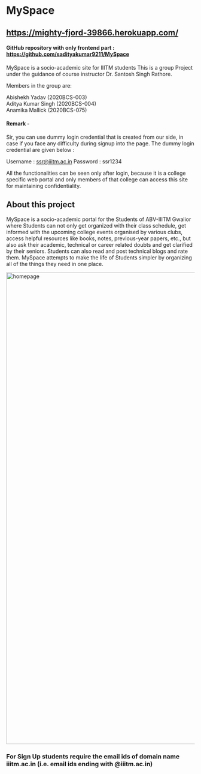 # MySpace   
## https://mighty-fjord-39866.herokuapp.com/
#### GitHub repository with only frontend part : https://github.com/sadityakumar9211/MySpace
 MySpace is a socio-academic site for IIITM students
 This is a group Project under the guidance of course instructor Dr. Santosh Singh Rathore.
 
  Members in the group are:
 
   Abishekh Yadav (2020BCS-003)       
   Aditya Kumar Singh (2020BCS-004)  
   Anamika Mallick (2020BCS-075) 
   
#### Remark -
   Sir, you can use dummy login credential that is created from our side, in case if you face any difficulty during signup into the page. The dummy login 
   credential are given below :
   
   Username : ssr@iiitm.ac.in
   Password : ssr1234
   
   All the functionalities can be seen only after login, because it is a college specific web portal and only members of that college can access this 
   site for maintaining confidentiality.
   
   ## About this project
   MySpace is a socio-academic portal for the Students of ABV-IIITM Gwalior where Students can not only get organized with their class schedule, get       informed with the upcoming college events organised by various clubs, access helpful resources like books, notes, previous-year papers, etc., but also   ask their academic, technical or career related doubts and get clarified by their seniors. Students can also read and post technical blogs and rate  them. MySpace attempts to make the life of Students simpler by organizing all of the things they need in one place. 


<img width="1257" alt="homepage" src="https://user-images.githubusercontent.com/78147198/164381026-19e01b66-bae7-47ec-9c2d-f240ea525aae.png">


### For Sign Up students require the email ids of domain name iiitm.ac.in (i.e. email ids ending with @iiitm.ac.in)
